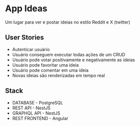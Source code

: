 # App Ideas

Um lugar para ver e postar ideias no estilo Reddit e X (twitter)

## User Stories

- Autenticar usuário
- Usuário conseguem executar todas ações de um CRUD
- Usuário pode votar positivamente e negativamente as ideias
- Usuário pode favoritar uma ideia
- Usuário pode comentar em uma ideia
- Novas ideias são renderizadas em tempo real

## Stack

- DATABASE - PostgreSQL
- REST API - NestJS
- GRAPHQL API - NestJS
- REST FRONTEND - Angular
